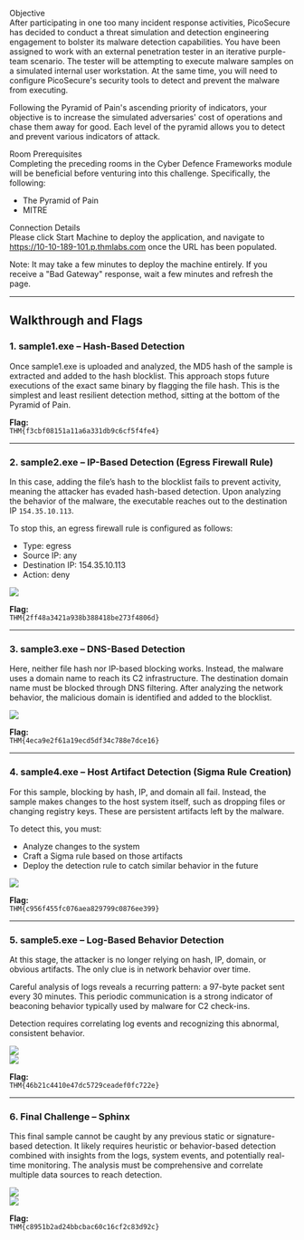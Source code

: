 Objective  
After participating in one too many incident response activities, PicoSecure has decided to conduct a threat simulation and detection engineering engagement to bolster its malware detection capabilities. You have been assigned to work with an external penetration tester in an iterative purple-team scenario. The tester will be attempting to execute malware samples on a simulated internal user workstation. At the same time, you will need to configure PicoSecure's security tools to detect and prevent the malware from executing.

Following the Pyramid of Pain's ascending priority of indicators, your objective is to increase the simulated adversaries' cost of operations and chase them away for good. Each level of the pyramid allows you to detect and prevent various indicators of attack.

Room Prerequisites  
Completing the preceding rooms in the Cyber Defence Frameworks module will be beneficial before venturing into this challenge. Specifically, the following:

- The Pyramid of Pain  
- MITRE

Connection Details  
Please click Start Machine to deploy the application, and navigate to https://10-10-189-101.p.thmlabs.com once the URL has been populated.

Note: It may take a few minutes to deploy the machine entirely. If you receive a "Bad Gateway" response, wait a few minutes and refresh the page.

---

## Walkthrough and Flags

### 1. sample1.exe – Hash-Based Detection  
Once sample1.exe is uploaded and analyzed, the MD5 hash of the sample is extracted and added to the hash blocklist. This approach stops future executions of the exact same binary by flagging the file hash. This is the simplest and least resilient detection method, sitting at the bottom of the Pyramid of Pain.

**Flag:**  
`THM{f3cbf08151a11a6a331db9c6cf5f4fe4}`

---

### 2. sample2.exe – IP-Based Detection (Egress Firewall Rule)  
In this case, adding the file’s hash to the blocklist fails to prevent activity, meaning the attacker has evaded hash-based detection. Upon analyzing the behavior of the malware, the executable reaches out to the destination IP `154.35.10.113`.

To stop this, an egress firewall rule is configured as follows:

- Type: egress  
- Source IP: any  
- Destination IP: 154.35.10.113  
- Action: deny

![](../screenshots/Pasted%20image%2020250531175920.png)

**Flag:**  
`THM{2ff48a3421a938b388418be273f4806d}`

---

### 3. sample3.exe – DNS-Based Detection  
Here, neither file hash nor IP-based blocking works. Instead, the malware uses a domain name to reach its C2 infrastructure. The destination domain name must be blocked through DNS filtering. After analyzing the network behavior, the malicious domain is identified and added to the blocklist.

![](../screenshots/Pasted%20image%2020250531185335.png)

**Flag:**  
`THM{4eca9e2f61a19ecd5df34c788e7dce16}`

---

### 4. sample4.exe – Host Artifact Detection (Sigma Rule Creation)  
For this sample, blocking by hash, IP, and domain all fail. Instead, the sample makes changes to the host system itself, such as dropping files or changing registry keys. These are persistent artifacts left by the malware.

To detect this, you must:

- Analyze changes to the system  
- Craft a Sigma rule based on those artifacts  
- Deploy the detection rule to catch similar behavior in the future

![](../screenshots/Pasted%20image%2020250531190430.png)

**Flag:**  
`THM{c956f455fc076aea829799c0876ee399}`

---

### 5. sample5.exe – Log-Based Behavior Detection  
At this stage, the attacker is no longer relying on hash, IP, domain, or obvious artifacts. The only clue is in network behavior over time.

Careful analysis of logs reveals a recurring pattern: a 97-byte packet sent every 30 minutes. This periodic communication is a strong indicator of beaconing behavior typically used by malware for C2 check-ins.

Detection requires correlating log events and recognizing this abnormal, consistent behavior.

![](../screenshots/Pasted%20image%2020250531190943.png)  
![](../screenshots/Pasted%20image%2020250531193109.png)

**Flag:**  
`THM{46b21c4410e47dc5729ceadef0fc722e}`

---

### 6. Final Challenge – Sphinx  
This final sample cannot be caught by any previous static or signature-based detection. It likely requires heuristic or behavior-based detection combined with insights from the logs, system events, and potentially real-time monitoring. The analysis must be comprehensive and correlate multiple data sources to reach detection.

![](../screenshots/Pasted%20image%2020250531193237.png)  
![](../screenshots/Pasted%20image%2020250531193426.png)

**Flag:**  
`THM{c8951b2ad24bbcbac60c16cf2c83d92c}`